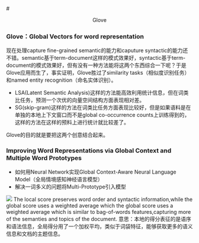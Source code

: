 #<center>Glove</center>
### Glove：Global Vectors for word representation
现在处理capture fine-grained semantic的能力和caputure syntactic的能力还不错。semantic基于term-document这样的模式效果好，syntactic基于term-document的模式效果好，但有没有一种方法能将这两个东西综合一下呢？于是Glove应用而生了，事实证明，Glove胜过了similarity tasks（相似度识别任务）和named entity recognition（命名实体识别）。

- LSA(Latent Semantic Analysis)这样的方法能高效利用统计信息，但在词类比任务，预测一个次优的向量空间结构方面表现相对差。
- SG(skip-gram)这样的方法在词类比任务方面表现比较好，但是如果语料是在单独的本地上下文窗口而不是global co-occurrence counts上训练得到的，这样的方法在这样的预料上进行统计就比较差了。

Glove的目的就是要把这两个创意结合起来。

### Improving Word Representations via Global Context and Multiple Word Prototypes

- 如何用Neural Network实现Global Context-Aware Neural Language Model（全局情境感知神经语言模型）
- 解决一词多义的问题将Multi-Prototype引入模型

![](http://img.blog.csdn.net/20150712180828277?watermark/2/text/aHR0cDovL2Jsb2cuY3Nkbi5uZXQv/font/5a6L5L2T/fontsize/400/fill/I0JBQkFCMA==/dissolve/70/gravity/SouthEast)
The local score preserves word order and syntactic information,while the global score uses a weighted average which the global score uses a weighted average which is similar to bag-of-words features,capturing more of the semanties and topics of the document.
意思：本地的得分表征的是语序和语法信息，全局得分用了一个加权平均，类似于词袋特征，能够获取更多的语义信息和文档的主题信息。




